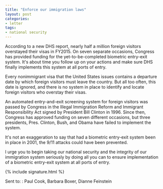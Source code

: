 ```yaml
---
title: "Enforce our immigration laws"
layout: post
categories:
- letter
tags:
- national security
---
```


According to a new DHS report, nearly half a million foreign visitors overstayed their visas in FY2015. On seven separate occasions, Congress has provided funding for the yet-to-be-completed biometric entry-exit system. It's about time you follow up on your actions and make sure DHS finally implements this system at all ports of entry. 

Every nonimmigrant visa that the United States issues contains a departure date by which foreign visitors must leave the country. But all too often, this date is ignored, and there is no system in place to identify and locate foreign visitors who overstay their visas. 

An automated entry-and-exit screening system for foreign visitors was passed by Congress in the Illegal Immigration Reform and Immigrant Responsibility Act signed by President Bill Clinton in 1996. Since then, Congress has approved funding on seven different occasions, but three presidents, Pres. Clinton, Bush, and Obama have failed to implement the system. 

It's not an exaggeration to say that had a biometric entry-exit system been in place in 2001, the 9/11 attacks could have been prevented. 

I urge you to begin taking our national security and the integrity of our immigration system seriously by doing all you can to ensure implementation of a biometric entry-exit system at all ports of entry.

{% include signature.html %}

Sent to:
: Paul Cook, Barbara Boxer, Dianne Feinstein
